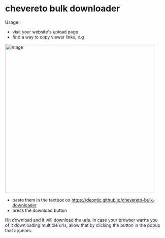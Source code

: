 # chevereto bulk downloader 


Usage :

* visit your website's upload page
* find a way to copy viewer links, e.g 
<img width="484" alt="image" src="https://user-images.githubusercontent.com/68165727/194204900-85ee7e23-a29b-41e1-9dbf-4233fa05cbc5.png">


* paste them in the textbox on https://deontic.github.io/chevereto-bulk-downloader
* press the download button

Hit download and it will download the urls. In case your browser warns you of it downloading multiple urls, allow that by clicking the button in the popup that appears.

